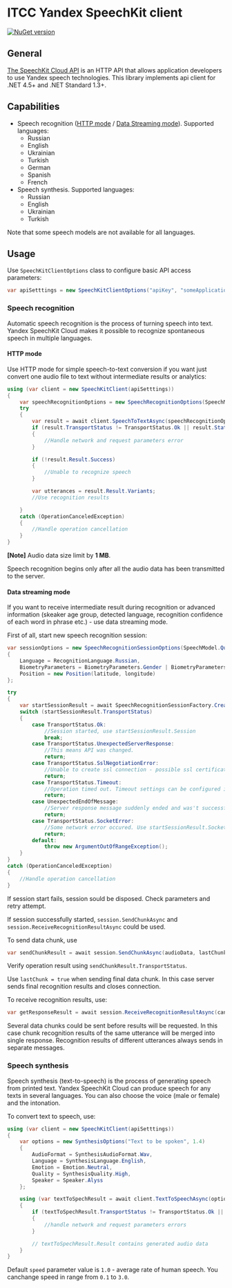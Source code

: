# ITCC Yandex SpeechKit client

[![NuGet version](https://badge.fury.io/nu/ITCC.YandexSpeechKitClient.svg)](https://badge.fury.io/nu/ITCC.YandexSpeechKitClient)

## General

[The SpeechKit Cloud API](https://tech.yandex.com/speechkit/cloud/) is an HTTP API that allows application developers to use Yandex speech technologies. This library implements api client for .NET 4.5+ and .NET Standard 1.3+.

## Capabilities

* Speech recognition ([HTTP mode](https://tech.yandex.com/speechkit/cloud/doc/guide/concepts/asr-http-request-docpage/) / [Data Streaming mode](https://tech.yandex.com/speechkit/cloud/doc/guide/concepts/asr-protobuf-docpage)). Supported languages:
    * Russian  
    * English  
    * Ukrainian  
    * Turkish  
    * German  
    * Spanish  
    * French  
* Speech synthesis. Supported languages:  
    * Russian  
    * English  
    * Ukrainian  
    * Turkish  
    
Note that some speech models are not available for all languages.

## Usage

Use `SpeechKitClientOptions` class to configure basic API access parameters:
```c#
var apiSetttings = new SpeechKitClientOptions("apiKey", "someApplication", Guid.Empty, "device");
```

### Speech recognition

Automatic speech recognition is the process of turning speech into text. Yandex SpeechKit Cloud makes it possible to recognize spontaneous speech in multiple languages.

#### HTTP mode

Use HTTP mode for simple speech-to-text conversion if you want just convert one audio file to text without intermediate results or analytics:

```c#
using (var client = new SpeechKitClient(apiSetttings))
{
    var speechRecognitionOptions = new SpeechRecognitionOptions(SpeechModel.Queries, RecognitionAudioFormat.Pcm16K, RecognitionLanguage.Russian);
    try
    {
        var result = await client.SpeechToTextAsync(speechRecognitionOptions, mediaStream, cancellationToken).ConfigureAwait(false);
        if (result.TransportStatus != TransportStatus.Ok || result.StatusCode != HttpStatusCode.OK)
        {
            //Handle network and request parameters error
        }

        if (!result.Result.Success)
        {
            //Unable to recognize speech
        }

        var utterances = result.Result.Variants;
        //Use recognition results

    }
    catch (OperationCanceledException)
    {
        //Handle operation cancellation
    }
}
```

**[Note]** Audio data size limit by **1 MB**.

Speech recognition begins only after all the audio data has been transmitted to the server.

#### Data streaming mode

If you want to receive intermediate result during recognition or advanced information (skeaker age group, detected language, recognition confidence of each word in phrase etc.) - use data streaming mode.

First of all, start new speech recognition session:

```c#
var sessionOptions = new SpeechRecognitionSessionOptions(SpeechModel.Queries, RecognitionAudioFormat.Pcm16K)
{
    Language = RecognitionLanguage.Russian,
    BiometryParameters = BiometryParameters.Gender | BiometryParameters.Group,
    Position = new Position(latitude, longitude)
};

try
{
    var startSessionResult = await SpeechRecognitionSessionFactory.CreateNewSpeechRecognitionSessionAsync(apiSetttingse, sessionOptions, token).ConfigureAwait(false);
    switch (startSessionResult.TransportStatus)
    {
        case TransportStatus.Ok:
            //Session started, use startSessionResult.Session
            break;
        case TransportStatus.UnexpectedServerResponse:
            //This means API was changed.
            return;
        case TransportStatus.SslNegotiationError:
            //Unable to create ssl connection - possible ssl certificate substitution.
            return;
        case TransportStatus.Timeout:
            //Operation timed out. Timeout settings can be configured in client.
            return;
        case UnexpectedEndOfMessage:
            //Server response message suddenly ended and was't successfully parsed. Try again.
            return;
        case TransportStatus.SocketError:
            //Some network error occured. Use startSessionResult.SocketError
            return;
        default:
            throw new ArgumentOutOfRangeException();
    }
}
catch (OperationCanceledException)
{
    //Handle operation cancellation
}
```

If session start fails, session sould be disposed. Check parameters and retry attempt.

If session successfully started, `session.SendChunkAsync` and `session.ReceiveRecognitionResultAsync` could be used.

To send data chunk, use
```c#
var sendChunkResult = await session.SendChunkAsync(audioData, lastChunk, cancellationToken).ConfigureAwait(false);
```

Verify operation result using ``sendChunkResult.TransportStatus``.

Use `lastChunk = true` when sending final data chunk. In this case server sends final recognition results and closes connection.

To receive recognition results, use:
```c#
var getResponseResult = await session.ReceiveRecognitionResultAsync(cancellationToken).ConfigureAwait(false);
```

Several data chunks could be sent before results will be requested. In this case chunk recognition results of the same utterance will be merged into single response. Recognition results of different utterances always sends in separate messages.

### Speech synthesis

Speech synthesis (text-to-speech) is the process of generating speech from printed text. Yandex SpeechKit Cloud can produce speech for any texts in several languages. You can also choose the voice (male or female) and the intonation.

To convert text to speech, use:

```c#
using (var client = new SpeechKitClient(apiSetttings))
{
    var options = new SynthesisOptions("Text to be spoken", 1.4)
    {
        AudioFormat = SynthesisAudioFormat.Wav,
        Language = SynthesisLanguage.English,
        Emotion = Emotion.Neutral,
        Quality = SynthesisQuality.High,
        Speaker = Speaker.Alyss
    };

    using (var textToSpechResult = await client.TextToSpeechAsync(options, cancellationToken).ConfigureAwait(false))
    {
        if (textToSpechResult.TransportStatus != TransportStatus.Ok || textToSpechResult.ResponseCode != HttpStatusCode.OK)
        {
            //handle network and request parameters errors
        }

        // textToSpechResult.Result contains generated audio data
    }
}
```

Default `speed` parameter value is `1.0` - average rate of human speech. You canchange speed in range from `0.1` to `3.0`.
